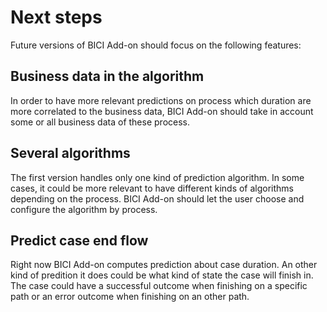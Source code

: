 # Next steps

Future versions of BICI Add-on should focus on the following features:

## Business data in the algorithm

In order to have more relevant predictions on process which duration are more correlated to the business data, BICI Add-on should take in account some or all business data of these process.

## Several algorithms

The first version handles only one kind of prediction algorithm. In some cases, it could be more relevant to have different kinds of algorithms depending on the process. BICI Add-on should let the user choose and configure the algorithm by process.

## Predict case end flow

Right now BICI Add-on computes prediction about case duration. An other kind of predition it does could be what kind of state the case will finish in. The case could have a successful outcome when finishing on a specific path or an error outcome when finishing on an other path.
